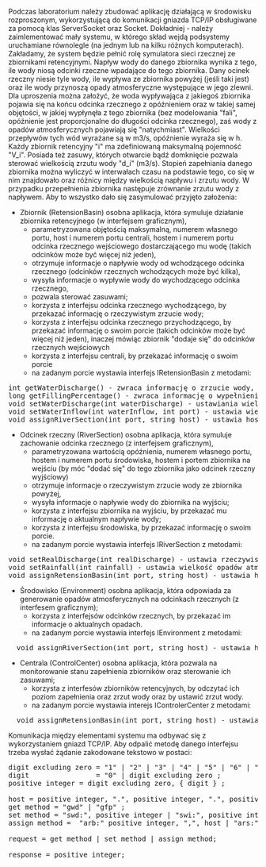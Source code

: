 Podczas laboratorium należy zbudować aplikację działającą w środowisku rozproszonym, wykorzystującą do komunikacji gniazda TCP/IP obsługiwane za pomocą klas ServerSocket oraz Socket. Dokładniej - należy zaimlementować mały systemu, w którego skład wejdą podsystemy uruchamiane równolegle (na jednym lub na kilku różnych komputerach). Zakładamy, że system będzie pełnić rolę symulatora sieci rzecznej ze zbiornikami retencyjnymi. Napływ wody do danego zbiornika wynika z tego, ile wody niosą odcinki rzeczne wpadające do tego zbiornika. Dany ocinek rzeczny niesie tyle wody, ile wypływa ze zbiornika powyżej (jeśli taki jest) oraz ile wody przynoszą opady atmosferyczne występujące w jego zlewni. Dla uproszenia można założyć, że woda wypływająca z jakiegoś zbiornika pojawia się na końcu odcinka rzecznego z opóźnieniem oraz w takiej samej objętości, w jakiej wypłynęła z tego zbiornika (bez modelowania "fali", opóźnienie jest proporcjonalne do długości odcinka rzecznego), zaś wody z opadów atmosferycznych pojawiają się "natychmiast". Wielkości przepływów tych wód wyrażane są w m3/s, opóźnienie wyraża się w h. Każdy zbiornik retencyjny "i" ma zdefiniowaną maksymalną pojemność "V_i". Posiada też zasuwy, których otwarcie bądź domknięcie pozwala sterować wielkością zrzutu wody "d_i" (m3/s). Stopień zapełniania danego zbiornika można wyliczyć w interwałach czasu na podstawie tego, co się w nim znajdowało oraz różnicy między wielkością napływu i zrzutu wody. W przypadku przepełnienia zbiornika następuje zrównanie zrzutu wody z napływem. Aby to wszystko dało się zasymulować przyjęto założenia:

- Zbiornik (RetensionBasin) osobna aplikacja, która symuluje działanie zbiornika retencyjnego (w interfejsem graficznym),
  - parametryzowana objętością maksymalną, numerem własnego portu, host i numerem portu centrali, hostem i numerem portu odcinka rzecznego wejściowego dostarczającego mu wodę (takich odcinków może być więcej niż jeden),
   - otrzymuje informacje o napływie wody od wchodzącego odcinka rzecznego (odcinków rzecznych wchodzących może być kilka),
   - wysyła informacje o wypływie wody do wychodzącego odcinka rzecznego,
   - pozwala sterować zasuwami;
   - korzysta z interfejsu odcinka rzecznego wychodzącego, by przekazać informację o rzeczywistym zrzucie wody;
   - korzysta z interfejsu odcinka rzecznego przychodzącego, by przekazać informację o swoim porcie (takich odcinków może być więcej niż jeden), inaczej mówiąc zbiornik "dodaje się" do odcinków rzecznych wejściowych
   - korzysta z interfejsu centrali, by przekazać informację o swoim porcie
   - na zadanym porcie wystawia interfejs IRetensionBasin z metodami:
<pre>
int getWaterDischarge() - zwraca informację o zrzucie wody,
long getFillingPercentage() - zwraca informację o wypełnieniu zbiornika w procentach,
void setWaterDischarge(int waterDischarge) - ustawiania wielkości zrzutu wody,
void setWaterInflow(int waterInflow, int port) - ustawia wielkość napływu wody z odcinka rzecznego działającego na wskazanym porcie (numer portu pełni tu rolę identyfikatora),
void assignRiverSection(int port, string host) - ustawia host i port wychodzącego odcinka rzecznego;
</pre>

- Odcinek rzeczny (RiverSection) osobna aplikacja, która symuluje zachowanie odcinka rzecznego (z interfejsem graficznym),
  - parametryzowana wartością opóźnienia, numerem własnego portu, hostem i numerem portu środowiska, hostem i portem zbiornika na wejściu (by móc "dodać się" do tego zbiornika jako odcinek rzeczny wyjściowy)
  - otrzymuje informacje o rzeczywistym zrzucie wody ze zbiornika powyżej,
  - wysyła informacje o napływie wody do zbiornika na wyjściu;
  - korzysta z interfejsu zbiornika na wyjściu, by przekazać mu informację o aktualnym napływie wody;
  - korzysta z interfejsu środowiska, by przekazać informację o swoim porcie.
  - na zadanym porcie wystawia interfejs IRiverSection z metodami:
<pre>
void setRealDischarge(int realDischarge) - ustawia rzeczywistą wielkość zrzutu wody ze zbiornika znajdującego się na początku odcinka rzecznego,
void setRainfall(int rainfall) - ustawia wielkość opadów atmosferycznych,
void assignRetensionBasin(int port, string host) - ustawia host i port zbiornika retencyjnego na wyjściu;
</pre>

- Środowisko (Environment) osobna aplikacja, która odpowiada za generowanie opadów atmosferycznych na odcinkach rzecznych (z interfesem graficznym);
  - korzysta z interfejsów odcinków rzecznych, by przekazać im informacje o aktualnych opadach.
  - na zadanym porcie wystawia interfejs IEnvironment z metodami:
<pre>
  void assignRiverSection(int port, string host) - ustawia host i port odcinka rzecznego;
</pre>

- Centrala (ControlCenter) osobna aplikacja, która pozwala na monitorowanie stanu zapełnienia zbiorników oraz sterowanie ich zasuwami;
  - korzysta z interfesów zbiorników retencyjnych, by odczytać ich poziom zapełnienia oraz zrzut wody oraz by ustawić zrzut wody.  
  - na zadanym porcie wystawia interejs IControlerCenter z metodami:
<pre>
  void assignRetensionBasin(int port, string host) - ustawia host i port zbiornika retencyjnego (zbiorników może być kilka);
</pre>

Komunikacja między elementami systemu ma odbywać się z wykorzystaniem gniazd TCP/IP. Aby odpalić metodę danego interfejsu trzeba wysłać żądanie zakodowane tekstowo w postaci:
<pre>
digit excluding zero = "1" | "2" | "3" | "4" | "5" | "6" | "7" | "8" | "9" ;
digit                = "0" | digit excluding zero ;
positive integer = digit excluding zero, { digit } ;

host = positive integer, ".", positive integer, ".", positive integer, ".", positive integer ;
get method = "gwd" | "gfp" ;
set method = "swd:", positive integer | "swi:", positive integer "," positive integer | "srd:", positive integer | "srf:", positive integer ;
assign method =  "arb:" positive integer, ",", host | "ars:" positive integer, ",", host  ;

request = get method | set method | assign method;

response = positive integer;
</pre>
